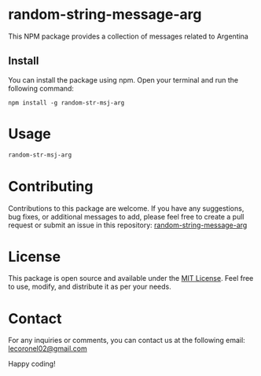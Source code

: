 # random-string-message-arg

This NPM package provides a collection of messages related to Argentina

## Install
You can install the package using npm. Open your terminal and run the following command:

```npm
npm install -g random-str-msj-arg
```

# Usage

```bash
random-str-msj-arg
```

# Contributing
Contributions to this package are welcome. If you have any suggestions, bug fixes, or additional messages to add, please feel free to create a pull request or submit an issue in this repository: [random-string-message-arg](https://github.com/LuisEdgardoCoronel/random-string-message-arg)

# License
This package is open source and available under the [MIT License](https://opensource.org/licenses/MIT). Feel free to use, modify, and distribute it as per your needs.


# Contact
For any inquiries or comments, you can contact us at the following email: lecoronel02@gmail.com

Happy coding!